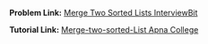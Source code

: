 **Problem Link:** [Merge Two Sorted Lists InterviewBit](https://www.interviewbit.com/problems/merge-two-sorted-lists/)

**Tutorial Link:** [Merge-two-sorted-List Apna College](https://youtu.be/n5_9DMCX0Yk)
